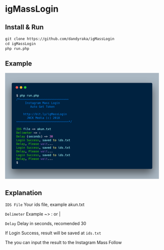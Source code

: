 # igMassLogin

Install & Run
--
```
git clone https://github.com/dandyraka/igMassLogin
cd igMassLogin
php run.php
```

Example
--
![Alt text](image/image.png "Example")

Explanation
--
`IDS File` Your ids file, example akun.txt

`Delimeter` Example ~> : or |

`Delay` Delay in seconds, recomended 30

If Login Success, result will be saved at `ids.txt`

The you can input the result to the Instagram Mass Follow
